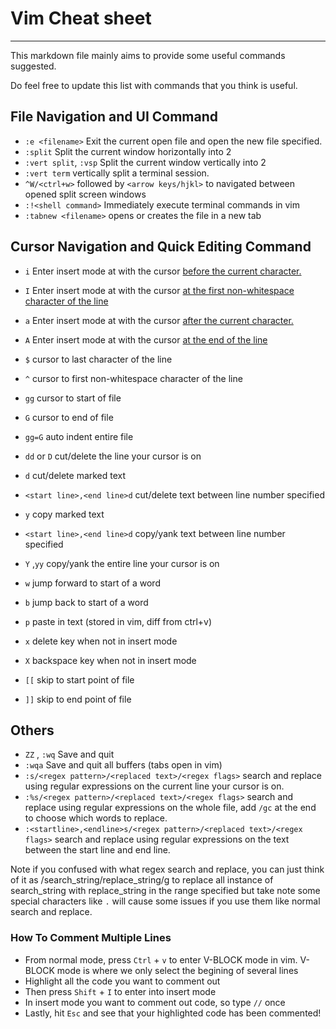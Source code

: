 # Vim Cheat sheet

____

This markdown file mainly aims to provide some useful commands suggested. 

Do feel free to update this list with commands that you think is useful. 



## File Navigation and UI Command

- `:e <filename>` Exit the current open file and open the new file specified.
- `:split` Split the current window horizontally into 2
- `:vert split`, `:vsp` Split the current window vertically into 2
- `:vert term` vertically split a terminal session.
- `^W/<ctrl+w>` followed by `<arrow keys/hjkl>`  to navigated between opened split screen windows
- `:!<shell command>` Immediately execute terminal commands in vim
- `:tabnew <filename>` opens or creates the file in a new tab



## Cursor Navigation and Quick Editing Command

- `i`  Enter insert mode at with the cursor <u>before the current character.</u>

- `I` Enter insert mode at with the cursor <u>at the first non-whitespace character of the line</u> 

- `a`  Enter insert mode at with the cursor <u>after the current character.</u>

- `A` Enter insert mode at with the cursor <u>at the end of the line</u>

- `$` cursor to last character of the line

- `^` cursor to first  non-whitespace character of the line

- `gg` cursor to start of file

- `G` cursor to end of file

- `gg=G` auto indent entire file

- `dd` or `D` cut/delete the line your cursor is on

- `d` cut/delete marked text

- `<start line>,<end line>d` cut/delete text between line number specified

- `y` copy marked text

- `<start line>,<end line>d` copy/yank text between line number specified

- `Y` ,`yy` copy/yank the entire line your cursor is on

- `w` jump forward to start of a word

- `b` jump back to start of a word

- `p` paste in text (stored in vim, diff from ctrl+v)

- `x` delete key when not in insert mode

- `X` backspace key when not in insert mode

- `[[` skip to start point of file

- `]]` skip to end point of file

  



## Others

- `ZZ` , `:wq` Save and quit
- `:wqa` Save and quit all buffers (tabs open in vim)
- `:s/<regex pattern>/<replaced text>/<regex flags>` search and replace using regular expressions on the current line your cursor is on.
- `:%s/<regex pattern>/<replaced text>/<regex flags>` search and replace using regular expressions on the whole file, add `/gc` at the end to choose which words to replace.
- `:<startline>,<endline>s/<regex pattern>/<replaced text>/<regex flags>` search and replace using regular expressions on the text between the start line and end line.

Note if you confused with what regex search and replace, you can just think of it as /search_string/replace_string/g to replace all instance of search_string with replace_string in the range specified but take note some special characters like `.` will cause some issues if you use them like normal search and replace.

### How To Comment Multiple Lines
- From normal mode, press `Ctrl` + `v` to enter V-BLOCK mode in vim. V-BLOCK mode is where we only select the begining of several lines
- Highlight all the code you want to comment out
- Then press `Shift` + `I` to enter into insert mode
- In insert mode you want to comment out code, so type `//` once
- Lastly, hit `Esc` and see that your highlighted code has been commented!

